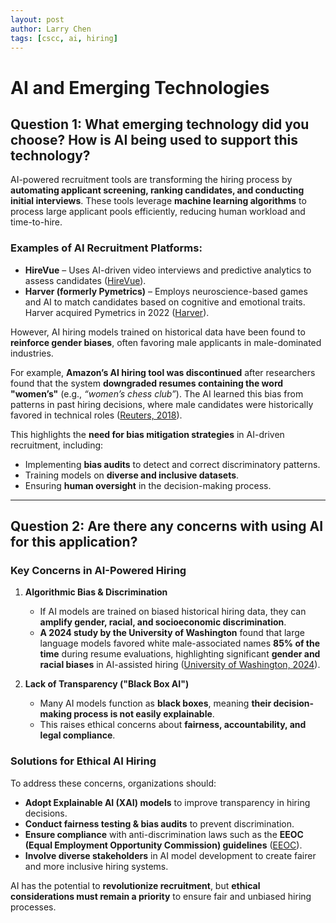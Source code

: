 ```yaml
---
layout: post
author: Larry Chen
tags: [cscc, ai, hiring]
---
```


# AI and Emerging Technologies

## Question 1: What emerging technology did you choose? How is AI being used to support this technology?

AI-powered recruitment tools are transforming the hiring process by **automating applicant screening, ranking candidates, and conducting initial interviews**. These tools leverage **machine learning algorithms** to process large applicant pools efficiently, reducing human workload and time-to-hire.

### **Examples of AI Recruitment Platforms:**
- **HireVue** – Uses AI-driven video interviews and predictive analytics to assess candidates ([HireVue](https://www.hirevue.com)).
- **Harver (formerly Pymetrics)** – Employs neuroscience-based games and AI to match candidates based on cognitive and emotional traits. Harver acquired Pymetrics in 2022 ([Harver](https://www.harver.com/)).

However, AI hiring models trained on historical data have been found to **reinforce gender biases**, often favoring male applicants in male-dominated industries. 

For example, **Amazon’s AI hiring tool was discontinued** after researchers found that the system **downgraded resumes containing the word "women’s"** (e.g., *“women’s chess club”*). The AI learned this bias from patterns in past hiring decisions, where male candidates were historically favored in technical roles ([Reuters, 2018](https://www.reuters.com/article/world/insight-amazon-scraps-secret-ai-recruiting-tool-that-showed-bias-against-women-idUSKCN1MK0AG/)).

This highlights the **need for bias mitigation strategies** in AI-driven recruitment, including:
- Implementing **bias audits** to detect and correct discriminatory patterns.
- Training models on **diverse and inclusive datasets**.
- Ensuring **human oversight** in the decision-making process.

---

## Question 2: Are there any concerns with using AI for this application?

### **Key Concerns in AI-Powered Hiring**
1. **Algorithmic Bias & Discrimination**
   - If AI models are trained on biased historical hiring data, they can **amplify gender, racial, and socioeconomic discrimination**.
   - **A 2024 study by the University of Washington** found that large language models favored white male-associated names **85% of the time** during resume evaluations, highlighting significant **gender and racial biases** in AI-assisted hiring ([University of Washington, 2024](https://www.washington.edu/news/2024/10/31/ai-bias-resume-screening-race-gender/)).

2. **Lack of Transparency ("Black Box AI")**
   - Many AI models function as **black boxes**, meaning **their decision-making process is not easily explainable**.
   - This raises ethical concerns about **fairness, accountability, and legal compliance**.

### **Solutions for Ethical AI Hiring**
To address these concerns, organizations should:
- **Adopt Explainable AI (XAI) models** to improve transparency in hiring decisions.
- **Conduct fairness testing & bias audits** to prevent discrimination.
- **Ensure compliance** with anti-discrimination laws such as the **EEOC (Equal Employment Opportunity Commission) guidelines** ([EEOC](https://www.eeoc.gov/)).
- **Involve diverse stakeholders** in AI model development to create fairer and more inclusive hiring systems.

AI has the potential to **revolutionize recruitment**, but **ethical considerations must remain a priority** to ensure fair and unbiased hiring processes.
